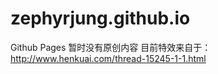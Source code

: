 # zephyrjung.github.io
Github Pages
 暂时没有原创内容
 目前特效来自于：http://www.henkuai.com/thread-15245-1-1.html
